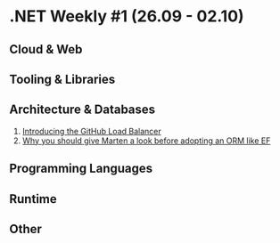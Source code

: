 # .NET Weekly #1 (26.09 - 02.10)

## Cloud & Web

## Tooling & Libraries

## Architecture & Databases

1. [Introducing the GitHub Load Balancer](http://githubengineering.com/introducing-glb/)
1. [Why you should give Marten a look before adopting an ORM like EF](https://jeremydmiller.com/2016/09/23/why-you-should-give-marten-a-look-before-adopting-an-orm/)


## Programming Languages

## Runtime

## Other